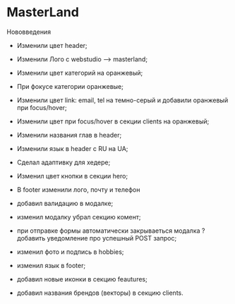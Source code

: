 # MasterLand
 
Нововведения 

- Изменили цвет header;

- Изменили Лого с webstudio --> masterland;

- Изменили цвет категорий на оранжевый;

- При фокусе категории оранжевые;

- Изменили цвет link: email, tel на темно-серый и добавили оранжевый при focus/hover;

- Изменили цвет при focus/hover в секции clients на оранжевый;

- Изменили названия глав в header;

- Изменили язык в header с RU на UA;

- Сделал адаптивку для хедере;

- Изменил цвет кнопки в секции hero;

- В footer изменили лого, почту и телефон

- добавил валидацию в модалке;

- изменил модалку убрал секцию комент;

- при отправке формы автоматически закрываеться модалка
? добавить уведомление про успешный POST запрос;

- изменил фото и подпись в hobbies;

- изменил язык в footer;

- добавил новые иконки в секцию feautures;

- добавил названия брендов (векторы) в секцию clients.
